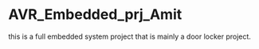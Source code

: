 # AVR_Embedded_prj_Amit
 this is a full embedded system project that is mainly a door locker project. 
